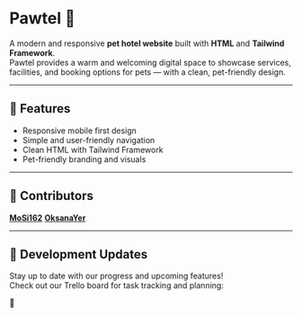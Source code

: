 
# Pawtel 🐾

A modern and responsive **pet hotel website** built with **HTML** and **Tailwind Framework**.  
Pawtel provides a warm and welcoming digital space to showcase services, facilities, and booking options for pets — with a clean, pet-friendly design.

---

## 🌟 Features
- Responsive mobile first design
- Simple and user-friendly navigation
- Clean HTML with Tailwind Framework
- Pet-friendly branding and visuals

---

## 👥 Contributors

[**MoSi162**](https://github.com/MoSi162)
[**OksanaYer**](https://github.com/OksanaYer)

---

## 🔧 Development Updates

Stay up to date with our progress and upcoming features!  
Check out our Trello board for task tracking and planning:

🔗 
